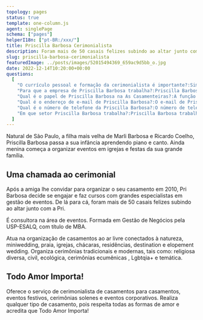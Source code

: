 ```yaml
---
topology: pages
status: true
template: one-column.js
agent: singlePage
schema: ["pages"]
helperI18n: ["pt-BR:/xxx/"]
title: Priscilla Barbosa Cerimonialista
description: Foram mais de 50 casais felizes subindo ao altar junto com a Pri. É consultora na área de eventos. Formada em Gestão de Negócios pela USP-ESALQ, com título de MBA.
slug: priscilla-barbosa-cerimonialista
featuredImage: ../posts/images/52015494369_659ac9d5bb_o.jpg
date: 2022-12-14T10:20:00+00:00
questions:
  [
    "O currículo pessoal e formação da cerimonialista é importante?:Sim, pessoas com conhecimentos multidisciplinares tendem a gerir melhor seus trabalhos. E se tem uma mulher no Brasil que sabe lidar com organização é Priscilla Barbosa. A sua formação em Gestão de Negócios pela USP-ESALQ, com título de MBA faz toda a diferença na organização de eventos. Em sua história organizou de forma tranquila dezenas de casamentos, eventos sociais e solenidades públicas.",
    "Para que a empresa de Priscilla Barbosa trabalha?:Priscilla Barbosa é empreendedora com As Casamenteiras e é assessora parlamentar na ALESP.",
    "Qual é o papel de Priscilla Barbosa na As Casamenteiras?:A função de Priscilla Barbosa n'As Casamenteiras é de CEO e Cerimonialista.",
    "Qual é o endereço de e-mail de Priscilla Barbosa?:O e-mail de Priscilla Barbosa é cerimonial@ascasamenteiras.com.br.",
    "Qual é o número de telefone da Priscilla Barbosa?:O número de telefone da Priscilla Barbosa é +x.",
    "Em que setor Priscilla Barbosa trabalha?:Priscilla Barbosa trabalha na indústria Eventos, sendo especialista no segmento Casamentos e com experiência em cerimôniais solenes.",
  ]
---
```


Natural de São Paulo, a filha mais velha de Marli Barbosa e Ricardo Coelho, Priscilla Barbosa passa a sua infância aprendendo piano e canto. Ainda menina começa a organizar eventos em igrejas e festas da sua grande família.

## Uma chamada ao cerimonial

Após a amiga lhe convidar para organizar o seu casamento em 2010, Pri Barbosa decide se engajar e faz cursos com grandes especialistas em gestão de eventos. De lá para cá, foram mais de 50 casais felizes subindo ao altar junto com a Pri.

É consultora na área de eventos. Formada em Gestão de Negócios pela USP-ESALQ, com título de MBA.

Atua na organização de casamentos ao ar livre conectados à natureza, miniwedding, praia, igrejas, chácaras, residências, destination e elopement wedding. Organiza cerimônias tradicionais e modernas, tais como: religiosa diversa, civil, ecológica, cerimônias ecumênicas , Lgbtqia+ e temática.

## Todo Amor Importa!

Oferece o serviço de cerimonialista de casamentos para casamentos, eventos festivos, cerimônias solenes e eventos corporativos. Realiza qualquer tipo de casamento, pois respeita todas as formas de amor e acredita que Todo Amor Importa!
